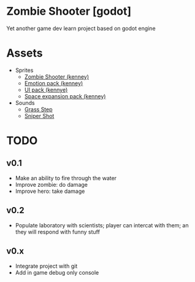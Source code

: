 # Zombie Shooter [godot]
Yet another game dev learn project based on godot engine

# Assets
 - Sprites
   - [Zombie Shooter (kenney)](https://kenney.nl/assets/topdown-shooter)
   - [Emotion pack (kenney)](https://kenney.nl/assets/emotes-pack)
   - [UI pack (kennye)](https://kenney.nl/assets/ui-pack)
   - [Space expansion pack (kenney)](https://kenney.nl/assets/ui-pack-space-expansion)
 - Sounds
   - [Grass Step](https://freesound.org/people/DRFX/sounds/347371/)
   - [Sniper Shot](https://freesound.org/people/LeMudCrab/sounds/163460/)

# TODO
## v0.1

 - Make an ability to fire through the water
 - Improve zombie: do damage
 - Improve hero: take damage

 ## v0.2
  - Populate laboratory with scientists; player can intercat with them; an they will respond with funny stuff

 ## v0.x
  - Integrate project with git
  - Add in game debug only console